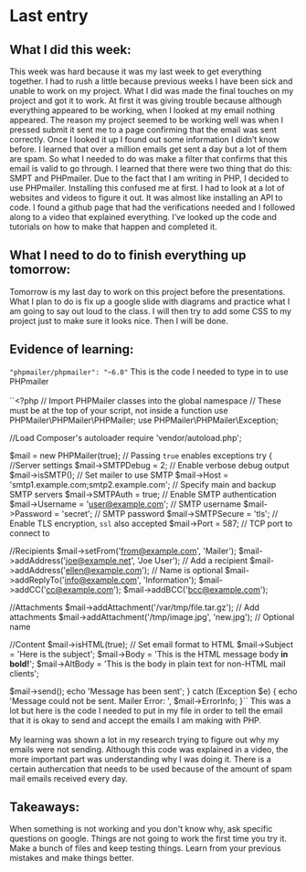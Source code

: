 # Last entry

## What I did this week: 
This week was hard because it was my last week to get everything together. I had to rush a little because previous weeks I have been sick and unable to work on my project. What I did was made the final touches on my project and got it to work. At first it was giving trouble because although everything appeared to be working, when I looked at my email nothing appeared. The reason my project seemed to be working well was when I pressed submit it sent me to a page confirming that the email was sent correctly. Once I looked it up I found out some information I didn’t know before. I learned that over a million emails get sent a day but a lot of them are spam. So what I needed to do was make a filter that confirms that this email is valid to go through. I learned that there were two thing that do this: SMPT and PHPmailer. Due to the fact that I am writing in PHP, I decided to use PHPmailer. Installing this confused me at first. I had to look at a lot of websites and videos to figure it out. It was almost like installing an API to code. I found a github page that had the verifications needed and I followed along to a video that explained everything. I’ve looked up the code and tutorials on how to make that happen and completed it. 

## What I need to do to finish everything up tomorrow:
 
Tomorrow is my last day to work on this project before the presentations. What I plan to do is fix up a google slide with diagrams and practice what I am going to say out loud to the class. I will then try to add some CSS to my project just to make sure it looks nice. Then I will be done. 

## Evidence of learning: 

``"phpmailer/phpmailer": "~6.0"`` This is the code I needed to type in to use PHPmailer <br> <br> 
``<?php
// Import PHPMailer classes into the global namespace
// These must be at the top of your script, not inside a function
use PHPMailer\PHPMailer\PHPMailer;
use PHPMailer\PHPMailer\Exception;

//Load Composer's autoloader
require 'vendor/autoload.php';

$mail = new PHPMailer(true); // Passing `true` enables exceptions
try {
//Server settings
$mail->SMTPDebug = 2; // Enable verbose debug output
$mail->isSMTP(); // Set mailer to use SMTP
$mail->Host = 'smtp1.example.com;smtp2.example.com'; // Specify main and backup SMTP servers
$mail->SMTPAuth = true; // Enable SMTP authentication
$mail->Username = 'user@example.com'; // SMTP username
$mail->Password = 'secret'; // SMTP password
$mail->SMTPSecure = 'tls'; // Enable TLS encryption, `ssl` also accepted
$mail->Port = 587; // TCP port to connect to

//Recipients
$mail->setFrom('from@example.com', 'Mailer');
$mail->addAddress('joe@example.net', 'Joe User'); // Add a recipient
$mail->addAddress('ellen@example.com'); // Name is optional
$mail->addReplyTo('info@example.com', 'Information');
$mail->addCC('cc@example.com');
$mail->addBCC('bcc@example.com');

//Attachments
$mail->addAttachment('/var/tmp/file.tar.gz'); // Add attachments
$mail->addAttachment('/tmp/image.jpg', 'new.jpg'); // Optional name

//Content
$mail->isHTML(true); // Set email format to HTML
$mail->Subject = 'Here is the subject';
$mail->Body = 'This is the HTML message body <b>in bold!</b>';
$mail->AltBody = 'This is the body in plain text for non-HTML mail clients';

$mail->send();
echo 'Message has been sent';
} catch (Exception $e) {
echo 'Message could not be sent. Mailer Error: ', $mail->ErrorInfo;
}``  This was a lot but here is the code I needed to put in my file in order to tell the email that it is okay to send and accept the emails I am making with PHP.  <br> <br> 
My learning was shown a lot in my research trying to figure out why my emails were not sending. Although this code was explained in a video, the more important part was understanding why I was doing it. There is a certain authercation that needs to be used because of the amount of spam mail emails received every day. 

## Takeaways: 
When something is not working and you don't know why, ask specific questions on google. 
Things are not going to work the first time you try it. Make a bunch of files and keep testing things. Learn from your previous mistakes and make things better. 
